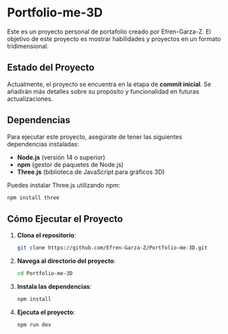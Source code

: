 # Portfolio-me-3D

Este es un proyecto personal de portafolio creado por Efren-Garza-Z. El objetivo de este proyecto es mostrar habilidades y proyectos en un formato tridimensional.

## Estado del Proyecto

Actualmente, el proyecto se encuentra en la etapa de **commit inicial**. Se añadirán más detalles sobre su propósito y funcionalidad en futuras actualizaciones.

## Dependencias

Para ejecutar este proyecto, asegúrate de tener las siguientes dependencias instaladas:

- **Node.js** (versión 14 o superior)
- **npm** (gestor de paquetes de Node.js)
- **Three.js** (biblioteca de JavaScript para gráficos 3D)

Puedes instalar Three.js utilizando npm:

```bash
npm install three
```

## Cómo Ejecutar el Proyecto

1. **Clona el repositorio**:

   ```bash
   git clone https://github.com/Efren-Garza-Z/Portfolio-me-3D.git
   ```
2. **Navega al directorio del proyecto**:

   ```bash
   cd Portfolio-me-3D
   ```

3. **Instala las dependencias**:

   ```bash
   npm install
   ```
4. **Ejecuta el proyecto**:

   ```bash
   npm run dev
   ```

   
